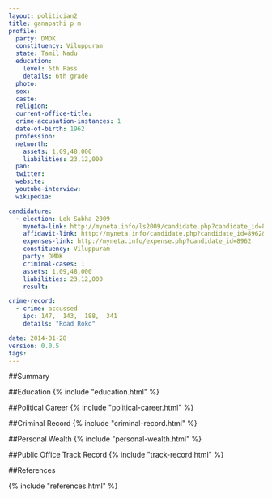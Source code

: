 ```yaml
---
layout: politician2
title: ganapathi p m
profile: 
  party: DMDK
  constituency: Viluppuram
  state: Tamil Nadu
  education: 
    level: 5th Pass
    details: 6th grade
  photo: 
  sex: 
  caste: 
  religion: 
  current-office-title: 
  crime-accusation-instances: 1
  date-of-birth: 1962
  profession: 
  networth: 
    assets: 1,09,48,000
    liabilities: 23,12,000
  pan: 
  twitter: 
  website: 
  youtube-interview: 
  wikipedia: 

candidature: 
  - election: Lok Sabha 2009
    myneta-link: http://myneta.info/ls2009/candidate.php?candidate_id=8962
    affidavit-link: http://myneta.info/candidate.php?candidate_id=8962&scan=original
    expenses-link: http://myneta.info/expense.php?candidate_id=8962
    constituency: Viluppuram 
    party: DMDK
    criminal-cases: 1
    assets: 1,09,48,000
    liabilities: 23,12,000
    result:  

crime-record: 
  - crime: accussed
    ipc: 147,  143,  188,  341
    details: "Road Roko" 

date: 2014-01-28
version: 0.0.5
tags: 
---
```

##Summary


##Education
{% include "education.html" %}


##Political Career
{% include "political-career.html" %}


##Criminal Record
{% include "criminal-record.html" %}


##Personal Wealth
{% include "personal-wealth.html" %}


##Public Office Track Record
{% include "track-record.html" %}


##References


{% include "references.html" %}